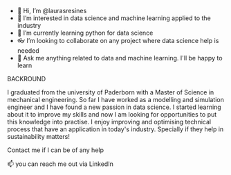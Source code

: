 - 👋 Hi, I’m @laurasresines
- 👀 I’m interested in data science and machine learning applied to the industry
- 🌱 I’m currently learning python for data science
- 👓 I’m looking to collaborate on any project where data science help is needed
- 💬 Ask me anything related to data and machine learning. I'll be happy to learn

BACKROUND

I graduated from the university of Paderborn with a Master of Science in mechanical engineering. So far I have worked as a modelling and simulation engineer and I have found a new passion in data science. I started learning about it to improve my skills and now I am looking for opportunities to put this knowledge into practise. I enjoy improving and optimising technical process that have an application in today's industry. Specially if they help in sustainability matters! 
 
Contact me if I can be of any help

📫 you can reach me out via LinkedIn

<!---
laurasresines/laurasresines is a ✨ special ✨ repository because its `README.md` (this file) appears on your GitHub profile.
You can click the Preview link to take a look at your changes.
--->
